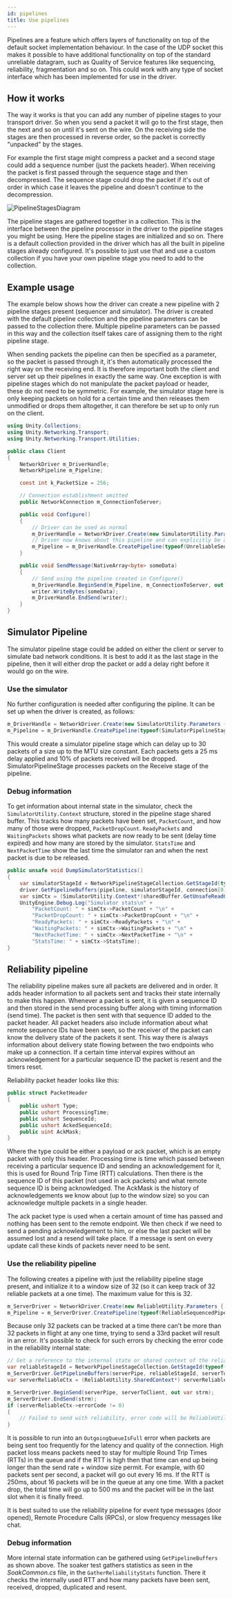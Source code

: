 ```yaml
---
id: pipelines
title: Use pipelines
---
```


Pipelines are a feature which offers layers of functionality on top of the default socket implementation behaviour. In the case of the UDP socket this makes it possible to have additional functionality on top of the standard unreliable datagram, such as Quality of Service features like sequencing, reliability, fragmentation and so on. This could work with any type of socket interface which has been implemented for use in the driver.

## How it works

The way it works is that you can add any number of pipeline stages to your transport driver. So when you send a packet it will go to the first stage, then the next and so on until it's sent on the wire. On the receiving side the stages are then processed in reverse order, so the packet is correctly "unpacked" by the stages.

For example the first stage might compress a packet and a second stage could add a sequence number (just the packets header). When receiving the packet is first passed through the sequence stage and then decompressed. The sequence stage could drop the packet if it's out of order in which case it leaves the pipeline and doesn't continue to the decompression.

![PipelineStagesDiagram](/img/transport/pipeline-stages.png)

The pipeline stages are gathered together in a collection. This is the interface between the pipeline processor in the driver to the pipeline stages you might be using. Here the pipeline stages are initialized and so on. There is a default collection provided in the driver which has all the built in pipeline stages already configured. It's possible to just use that and use a custom collection if you have your own pipeline stage you need to add to the collection.

## Example usage

The example below shows how the driver can create a new pipeline with 2 pipeline stages present (sequencer and simulator). The driver is created with the default pipeline collection and the pipeline parameters can be passed to the collection there. Multiple pipeline parameters can be passed in this way and the collection itself takes care of assigning them to the right pipeline stage.

When sending packets the pipeline can then be specified as a parameter, so the packet is passed through it, it's then automatically processed the right way on the receiving end. It is therefore important both the client and server set up their pipelines in exactly the same way. One exception is with pipeline stages which do not manipulate the packet  payload or header, these do not need to be symmetric. For example, the simulator stage here is only keeping packets on hold for a certain time and then releases them unmodified or drops them altogether, it can therefore be set up to only run on the client.

```csharp
using Unity.Collections;
using Unity.Networking.Transport;
using Unity.Networking.Transport.Utilities;

public class Client
{
    NetworkDriver m_DriverHandle;
    NetworkPipeline m_Pipeline;

    const int k_PacketSize = 256;

    // Connection establishment omitted
    public NetworkConnection m_ConnectionToServer;

    public void Configure()
    {
        // Driver can be used as normal
        m_DriverHandle = NetworkDriver.Create(new SimulatorUtility.Parameters {MaxPacketSize = k_PacketSize, MaxPacketCount = 30, PacketDelayMs = 100});
        // Driver now knows about this pipeline and can explicitly be asked to send packets through it (by default it sends directly)
        m_Pipeline = m_DriverHandle.CreatePipeline(typeof(UnreliableSequencedPipelineStage), typeof(SimulatorPipelineStage));
    }

    public void SendMessage(NativeArray<byte> someData)
    {
        // Send using the pipeline created in Configure()
        m_DriverHandle.BeginSend(m_Pipeline, m_ConnectionToServer, out var writer);
        writer.WriteBytes(someData);
        m_DriverHandle.EndSend(writer);
    }
}
```

## Simulator Pipeline

The simulator pipeline stage could be added on either the client or server to simulate bad network conditions. It is best to add it as the last stage in the pipeline, then it will either drop the packet or add a delay right before it would go on the wire.

### Use the simulator

No further configuration is needed after configuring the pipline. It can be set up when the driver is created, as follows:

```csharp
m_DriverHandle = NetworkDriver.Create(new SimulatorUtility.Parameters {MaxPacketSize = NetworkParameterConstants.MTU, MaxPacketCount = 30, PacketDelayMs = 25, PacketDropPercentage = 10});
m_Pipeline = m_DriverHandle.CreatePipeline(typeof(SimulatorPipelineStage));
```

This would create a simulator pipeline stage which can delay up to 30 packets of a size up to the MTU size constant. Each packets gets a 25 ms delay applied and 10% of packets received will be dropped. SimulatorPipelineStage processes packets on the Receive stage of the pipeline.

### Debug information

To get information about internal state in the simulator, check the `SimulatorUtility.Context` structure, stored in the pipeline stage shared buffer. This tracks how many packets have been set, `PacketCount`, and how many of those were dropped, `PacketDropCount`. `ReadyPackets` and `WaitingPackets` shows what packets are now ready to be sent (delay time expired) and how many are stored by the simulator. `StatsTime` and `NextPacketTime` show the last time the simulator ran and when the next packet is due to be released.

```csharp
public unsafe void DumpSimulatorStatistics()
{
    var simulatorStageId = NetworkPipelineStageCollection.GetStageId(typeof(SimulatorPipelineStage));
    driver.GetPipelineBuffers(pipeline, simulatorStageId, connection[0], out var receiveBuffer, out var sendBuffer, out var sharedBuffer);
    var simCtx = (SimulatorUtility.Context*)sharedBuffer.GetUnsafeReadOnlyPtr();
    UnityEngine.Debug.Log("Simulator stats\n" +
        "PacketCount: " + simCtx->PacketCount + "\n" +
        "PacketDropCount: " + simCtx->PacketDropCount + "\n" +
        "ReadyPackets: " + simCtx->ReadyPackets + "\n" +
        "WaitingPackets: " + simCtx->WaitingPackets + "\n" +
        "NextPacketTime: " + simCtx->NextPacketTime + "\n" +
        "StatsTime: " + simCtx->StatsTime);
}
```

## Reliability pipeline

The reliability pipeline makes sure all packets are delivered and in order. It adds header information to all packets sent and tracks their state internally to make this happen. Whenever a packet is sent, it is given a sequence ID and then stored in the send processing buffer along with timing information (send time). The packet is then sent with that sequence ID added to the packet header. All packet headers also include information about what remote sequence IDs have been seen, so the receiver of the packet can know the delivery state of the packets it sent. This way there is always information about delivery state flowing between the two endpoints who make up a connection. If a certain time interval expires without an acknowledgement for a particular sequence ID the packet is resent and the timers reset.

Reliability packet header looks like this:

```csharp
public struct PacketHeader
{
    public ushort Type;
    public ushort ProcessingTime;
    public ushort SequenceId;
    public ushort AckedSequenceId;
    public uint AckMask;
}
```

Where the type could be either a payload or ack packet, which is an empty packet with only this header. Processing time is time which passed between receiving a particular sequence ID and sending an acknowledgement for it, this is used for Round Trip Time (RTT) calculations. Then there is the sequence ID of this packet (not used in ack packets) and what remote sequence ID is being acknowledged. The AckMask is the history of acknowledgements we know about (up to the window size) so you can acknowledge multiple packets in a single header.

The ack packet type is used when a certain amount of time has passed and nothing has been sent to the remote endpoint. We then check if we need to send a pending acknowledgement to him, or else the last packet will be assumed lost and a resend will take place. If a message is sent on every update call these kinds of packets never need to be sent.

### Use the reliability pipeline

The following creates a pipeline with just the reliability pipeline stage present, and initialize it to a window size of 32 (so it can keep track of 32 reliable packets at a one time). The maximum value for this is 32.

```csharp
m_ServerDriver = NetworkDriver.Create(new ReliableUtility.Parameters { WindowSize = 32 });
m_Pipeline = m_ServerDriver.CreatePipeline(typeof(ReliableSequencedPipelineStage));
```

Because only 32 packets can be tracked at a time there can't be more than 32 packets in flight at any one time, trying to send a 33rd packet will result in an error. It's possible to check for such errors by checking the error code in the reliability internal state:

```csharp
// Get a reference to the internal state or shared context of the reliability
var reliableStageId = NetworkPipelineStageCollection.GetStageId(typeof(ReliableSequencedPipelineStage));
m_ServerDriver.GetPipelineBuffers(serverPipe, reliableStageId, serverToClient, out var tmpReceiveBuffer, out var tmpSendBuffer, out var serverReliableBuffer);
var serverReliableCtx = (ReliableUtility.SharedContext*) serverReliableBuffer.GetUnsafePtr();

m_ServerDriver.BeginSend(serverPipe, serverToClient, out var strm);
m_ServerDriver.EndSend(strm);
if (serverReliableCtx->errorCode != 0)
{
    // Failed to send with reliability, error code will be ReliableUtility.ErrorCodes.OutgoingQueueIsFull if no buffer space is left to store the packet
}
```

It is possible to run into an `OutgoingQueueIsFull` error when packets are being sent too frequently for the latency and quality of the connection. High packet loss means packets need to stay for multiple Round Trip Times (RTTs) in the queue and if the RTT is high then that time can end up being longer than the send rate + window size permit. For example, with 60 packets sent per second, a packet will go out every 16 ms. If the RTT is 250ms, about 16 packets will be in the queue at any one time. With a packet drop, the total time will go up to 500 ms and the packet will be in the last slot when it is finally freed.

It is best suited to use the reliability pipeline for event type messages (door opened), Remote Procedure Calls (RPCs), or slow frequency messages like chat.

### Debug information

More internal state information can be gathered using `GetPipelineBuffers` as shown above. The soaker test gathers statistics as seen in the *SoakCommon.cs* file, in the `GatherReliabilityStats` function. There it checks the internally used RTT and how many packets have been sent, received, dropped, duplicated and resent.